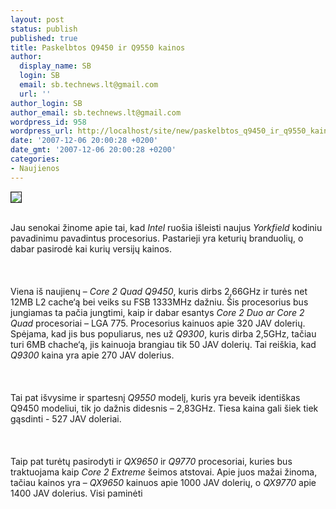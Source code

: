 ```yaml
---
layout: post
status: publish
published: true
title: Paskelbtos Q9450 ir Q9550 kainos
author:
  display_name: SB
  login: SB
  email: sb.technews.lt@gmail.com
  url: ''
author_login: SB
author_email: sb.technews.lt@gmail.com
wordpress_id: 958
wordpress_url: http://localhost/site/new/paskelbtos_q9450_ir_q9550_kainos/
date: '2007-12-06 20:00:28 +0200'
date_gmt: '2007-12-06 20:00:28 +0200'
categories:
- Naujienos
---
```

<div class="imgright"><img src="http://tbn0.google.com/images?q=tbn:Z9dXUiKJD7wcsM:http://www.hardwarezone.com/img/data/articles/2006/2074/core2_quad_logo.jpg" border="1"></div>
<p><br>Jau senokai žinome apie tai, kad <i>Intel</i> ruošia išleisti naujus <i>Yorkfield</i> kodiniu pavadinimu pavadintus procesorius. Pastarieji yra keturių branduolių, o dabar pasirodė kai kurių versijų kainos.<br />
<br><br />
<br>Viena iš naujienų – <i>Core 2 Quad Q9450</i>, kuris dirbs 2,66GHz ir turės net 12MB L2 cache‘ą bei veiks su FSB 1333MHz dažniu. Šis procesorius bus jungiamas ta pačia jungtimi, kaip ir dabar esantys <i>Core 2 Duo ar Core 2 Quad</i> procesoriai – LGA 775. Procesorius kainuos apie 320 JAV dolerių. Spėjama, kad jis bus populiarus, nes už <i>Q9300</i>, kuris dirba 2,5GHz, tačiau turi 6MB chache‘ą, jis kainuoja brangiau tik 50 JAV dolerių. Tai reiškia, kad <i>Q9300</i> kaina yra apie 270 JAV dolerius.<br />
<br><br />
<br>Tai pat išvysime ir spartesnį <i>Q9550</i> modelį, kuris yra beveik identiškas Q9450 modeliui, tik jo dažnis didesnis – 2,83GHz. Tiesa kaina gali šiek tiek gąsdinti - 527 JAV doleriai.<br />
<br><br />
<br>Taip pat turėtų pasirodyti ir <i>QX9650</i> ir <i>Q9770</i> procesoriai, kuries bus traktuojama kaip <i>Core 2 Extreme</i> šeimos atstovai. Apie juos mažai žinoma, tačiau kainos yra – <i>QX9650</i> kainuos apie 1000 JAV dolerių, o <i>QX9770</i> apie 1400 JAV dolerius. Visi paminėti<br />
<br></p>
